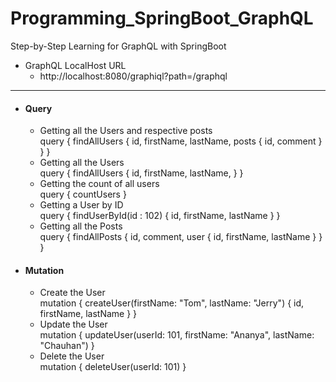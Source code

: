 # Programming_SpringBoot_GraphQL
Step-by-Step Learning for GraphQL with SpringBoot

- GraphQL LocalHost URL
  - http://localhost:8080/graphiql?path=/graphql

<hr>

- #### Query 
  - Getting all the Users and respective posts
    <br>
    query {
      findAllUsers {
        id,
        firstName,
        lastName,
        posts {
          id,
          comment
        }
      }
    }
  - Getting all the Users
    <br>
    query {
      findAllUsers {
          id,
          firstName,
          lastName,
      }
    }
  - Getting the count of all users
    <br> 
    query {
      countUsers
    }
  - Getting a User by ID
    <br>
    query {
      findUserById(id : 102) {
        id,
        firstName,
        lastName
      }
    }
  - Getting all the Posts
    <br>
    query { 
      findAllPosts {
        id,
        comment,
        user {
          id,
          firstName,
          lastName
        }
      }
    }

- #### Mutation
  - Create the User 
    <br>
    mutation {
     createUser(firstName: "Tom", lastName: "Jerry") {
      id, firstName, lastName
     }
    }
  - Update the User
    <br>
    mutation {
      updateUser(userId: 101, firstName: "Ananya", lastName: "Chauhan")
    }
  - Delete the User
    <br>
    mutation {
      deleteUser(userId: 101)
    }